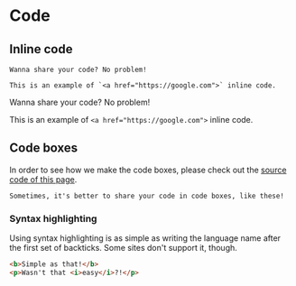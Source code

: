 # Code

## Inline code

```
Wanna share your code? No problem!

This is an example of `<a href="https://google.com">` inline code.
```

Wanna share your code? No problem!

This is an example of `<a href="https://google.com">` inline code.

## Code boxes

In order to see how we make the code boxes, please check out the [source code of this page](https://github.com/sleepiie/simple-pip/blob/main/docs/markdown/code.md).

```
Sometimes, it's better to share your code in code boxes, like these!
```

### Syntax highlighting

Using syntax highlighting is as simple as writing the language name after the first set of backticks. Some sites don't support it, though.

```html
<b>Simple as that!</b>
<p>Wasn't that <i>easy</i>?!</p>
```
